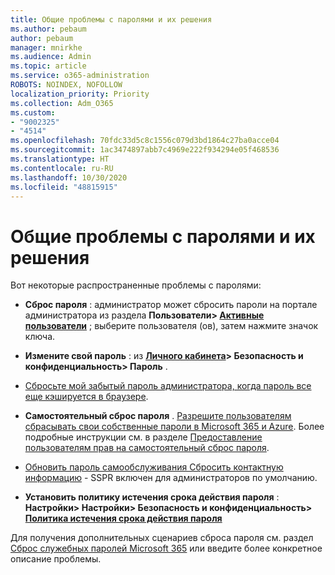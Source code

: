 ```yaml
---
title: Общие проблемы с паролями и их решения
ms.author: pebaum
author: pebaum
manager: mnirkhe
ms.audience: Admin
ms.topic: article
ms.service: o365-administration
ROBOTS: NOINDEX, NOFOLLOW
localization_priority: Priority
ms.collection: Adm_O365
ms.custom:
- "9002325"
- "4514"
ms.openlocfilehash: 70fdc33d5c8c1556c079d3bd1864c27ba0acce04
ms.sourcegitcommit: 1ac3474897abb7c4969e222f934294e05f468536
ms.translationtype: HT
ms.contentlocale: ru-RU
ms.lasthandoff: 10/30/2020
ms.locfileid: "48815915"
---
```

# <a name="common-password-issues-and-resolutions"></a>Общие проблемы с паролями и их решения

Вот некоторые распространенные проблемы с паролями:

- **Сброс пароля** : администратор может сбросить пароли на портале администратора из раздела **Пользователи> [Активные пользователи](https://portal.office.com/adminportal/home#/users)** ; выберите пользователя (ов), затем нажмите значок ключа.

- **Измените свой пароль** : из **[Личного кабинета](https://portal.office.com/account/#home)> Безопасность и конфиденциальность> Пароль** .

- [Сбросьте мой забытый пароль администратора, когда пароль все еще кэшируется в браузере](https://docs.microsoft.com/microsoft-365/admin/add-users/reset-passwords?view=o365-worldwide#reset-my-admin-password).

- **Самостоятельный сброс пароля** . [Разрешите пользователям сбрасывать свои собственные пароли в Microsoft 365 и Azure](https://portal.office.com/adminportal/home#/SettingsMultiPivot/:/Settings/L1/SelfServiceReset). Более подробные инструкции см. в разделе [Предоставление пользователям прав на самостоятельный сброс пароля](https://docs.microsoft.com/microsoft-365/admin/add-users/let-users-reset-passwords).

- [Обновить пароль самообслуживания Сбросить контактную информацию](https://go.microsoft.com/fwlink/?linkid=849451) - SSPR включен для администраторов по умолчанию. 

- **Установить политику истечения срока действия пароля** : **Настройки> Настройки> Безопасность и конфиденциальность> [Политика истечения срока действия пароля](https://admin.microsoft.com/AdminPortal/Home#/SettingsMultiPivot/:/Settings/L1/PasswordPolicy)**

Для получения дополнительных сценариев сброса пароля см. раздел [Сброс служебных паролей Microsoft 365](https://docs.microsoft.com/microsoft-365/admin/add-users/reset-passwords) или введите более конкретное описание проблемы.
